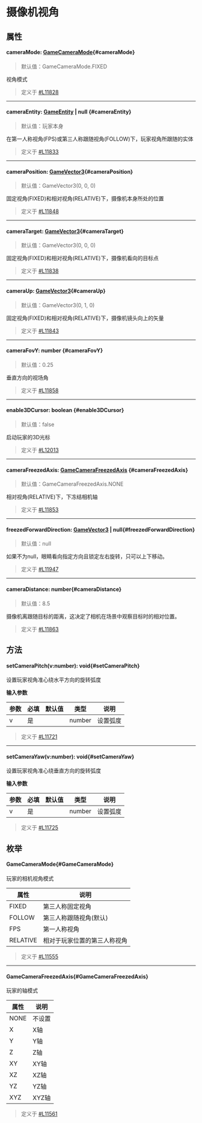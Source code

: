 <script setup>
import '/style.css'
</script>
# 摄像机视角
## 属性

#### <font id="API" />cameraMode<font id="Type">: [GameCameraMode](./camera#GameCameraMode)</font>{#cameraMode}
> 默认值：GameCameraMode.FIXED

视角模式

> 定义于 [#L11828](https://github.com/box3lab/arena_dts/blob/main/GameAPI.d.ts#L11828)
---


#### <font id="API" />cameraEntity<font id="Type">: [GameEntity](/GameEntity/) | null  </font>{#cameraEntity}
> 默认值：玩家本身

在第一人称视角(FPS)或第三人称跟随视角(FOLLOW)下，玩家视角所跟随的实体

> 定义于 [#L11833](https://github.com/box3lab/arena_dts/blob/main/GameAPI.d.ts#L11833)
---


#### <font id="API" />cameraPosition<font id="Type">: [GameVector3](/GameVector3/)</font>{#cameraPosition}
> 默认值：GameVector3(0, 0, 0)

固定视角(FIXED)和相对视角(RELATIVE)下，摄像机本身所处的位置

> 定义于 [#L11848](https://github.com/box3lab/arena_dts/blob/main/GameAPI.d.ts#L11848)
---

#### <font id="API" />cameraTarget<font id="Type">: [GameVector3](/GameVector3/)</font>{#cameraTarget}
> 默认值：GameVector3(0, 0, 0)

固定视角(FIXED)和相对视角(RELATIVE)下，摄像机看向的目标点

> 定义于 [#L11838](https://github.com/box3lab/arena_dts/blob/main/GameAPI.d.ts#L11838)
---
#### <font id="API" />cameraUp<font id="Type">: [GameVector3](/GameVector3/)</font>{#cameraUp}
> 默认值：GameVector3(0, 1, 0)

固定视角(FIXED)和相对视角(RELATIVE)下，摄像机镜头向上的矢量

> 定义于 [#L11843](https://github.com/box3lab/arena_dts/blob/main/GameAPI.d.ts#L11843)
---


#### <font id="API" />cameraFovY<font id="Type">: number </font>{#cameraFovY}
> 默认值：0.25

垂直方向的视场角

> 定义于 [#L11858](https://github.com/box3lab/arena_dts/blob/main/GameAPI.d.ts#L11858)
---


#### <font id="API" />enable3DCursor<font id="Type">: boolean </font>{#enable3DCursor}
> 默认值：false

启动玩家的3D光标

> 定义于 [#L12013](https://github.com/box3lab/arena_dts/blob/main/GameAPI.d.ts#L12013)
---


#### <font id="API" />cameraFreezedAxis<font id="Type">: [GameCameraFreezedAxis](./camera#GameCameraFreezedAxis) </font>{#cameraFreezedAxis}
> 默认值：GameCameraFreezedAxis.NONE

相对视角(RELATIVE)下，下冻结相机轴

> 定义于 [#L11853](https://github.com/box3lab/arena_dts/blob/main/GameAPI.d.ts#L11853)
---


#### <font id="API" />freezedForwardDirection<font id="Type">: [GameVector3](/GameVector3/) | null</font>{#freezedForwardDirection}
> 默认值：null

如果不为null，眼睛看向指定方向且锁定左右旋转，只可以上下移动。

> 定义于 [#L11947](https://github.com/box3lab/arena_dts/blob/main/GameAPI.d.ts#L11947)
---


#### <font id="API" />cameraDistance<font id="Type">: number</font>{#cameraDistance}
> 默认值：8.5

摄像机离跟随目标的距离，这决定了相机在场景中观察目标时的相对位置。

> 定义于 [#L11863](https://github.com/box3lab/arena_dts/blob/main/GameAPI.d.ts#L11863)

## 方法

#### <font id="API" />setCameraPitch(<font id="Type">v:number</font>)<font id="Type">:  void</font>{#setCameraPitch}
设置玩家视角准心绕水平方向的旋转弧度

**输入参数**

| **参数** | **必填** | **默认值** | **类型** | **说明** |
| --- | --- | --- | --- | --- |
| v | 是 | | number | 设置弧度 |

> 定义于 [#L11721](https://github.com/box3lab/arena_dts/blob/main/GameAPI.d.ts#L11721)

---


#### <font id="API" />setCameraYaw(<font id="Type">v:number</font>)<font id="Type">:  void</font>{#setCameraYaw}
设置玩家视角准心绕垂直方向的旋转弧度

**输入参数**

| **参数** | **必填** | **默认值** | **类型** | **说明** |
| --- | --- | --- | --- | --- |
| v | 是 | | number | 设置弧度 |


> 定义于 [#L11725](https://github.com/box3lab/arena_dts/blob/main/GameAPI.d.ts#L11725)



## 枚举

#### <font id="API" />GameCameraMode{#GameCameraMode}
玩家的相机视角模式

| **属性** | **说明** |
| --- | --- |
| FIXED | 第三人称固定视角 |
| FOLLOW | 第三人称跟随视角(默认) |
| FPS | 第一人称视角 |
| RELATIVE | 相对于玩家位置的第三人称视角 |

> 定义于 [#L11555](https://github.com/box3lab/arena_dts/blob/main/GameAPI.d.ts#L11555)

---


#### <font id="API" />GameCameraFreezedAxis{#GameCameraFreezedAxis}
玩家的轴模式

| **属性** | **说明** |
| --- | --- |
| NONE | 不设置 |
| X | X轴 |
| Y | Y轴 |
| Z | Z轴 |
| XY | XY轴 |
| XZ | XZ轴 |
| YZ | YZ轴 |
| XYZ | XYZ轴 |


> 定义于 [#L11561](https://github.com/box3lab/arena_dts/blob/main/GameAPI.d.ts#L11561)